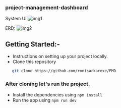 ### project-management-dashboard

System UI
![img1](https://github.com/ronisarkarexe/PMD/assets/76697055/f2b674f4-0b15-4033-a886-7eb7aa7e2e19)

ERD:
![img2](https://github.com/ronisarkarexe/PMD/assets/76697055/8a305438-632e-4146-9129-0152d9240ff0)



## Getting Started:-

- Instructions on setting up your project locally.
- Clone this repository

```sh
   git clone https://github.com/ronisarkarexe/PMD
```

### After cloning let's run the project.

- Install the dependencies using `npm install`
- Run the app using `npm run dev`
